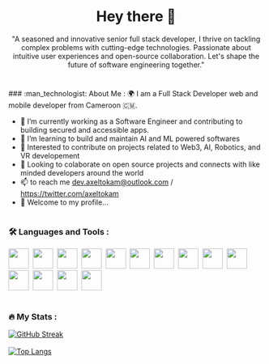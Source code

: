 
<div align="center">
<h1>Hey there 👋</h1>
<p>"A seasoned and innovative senior full stack developer, I thrive on tackling complex problems with cutting-edge technologies. Passionate about intuitive user experiences and open-source collaboration. Let's shape the future of software engineering together."</p>
</div>

<h1></h1>
### :man_technologist: About Me :
🌍 I am a Full Stack Developer web and mobile developer from Cameroon 🇨🇲.

- :telescope: I’m currently working as a Software Engineer and contributing to building secured and accessible apps.
- 🌱 I’m learning to build and maintain AI and ML powered softwares
- 👀 Interested to contribute on projects related to Web3, AI, Robotics, and VR developement
- 💞️ Looking to colaborate on open source projects and connects with like minded developers around the world
- 📫 to reach me dev.axeltokam@outlook.com / https://twitter.com/axeltokam
- 👋 Welcome to my profile...

<h1></h1>

### :hammer_and_wrench: Languages and Tools :
<div>
  <img src="https://cdn.jsdelivr.net/gh/devicons/devicon/icons/vscode/vscode-original.svg"  width="40" height="40"/>&nbsp;
  <img src="https://cdn.jsdelivr.net/gh/devicons/devicon/icons/python/python-original.svg" width="40" height="40"/>&nbsp;
  <img src="https://cdn.jsdelivr.net/gh/devicons/devicon/icons/javascript/javascript-original.svg" width="40" height="40"/>&nbsp; 
  <img src="https://cdn.jsdelivr.net/gh/devicons/devicon/icons/vuejs/vuejs-original.svg" width="40" height="40"/>&nbsp;
  <img src="https://cdn.jsdelivr.net/gh/devicons/devicon/icons/csharp/csharp-original.svg" width="40" height="40"/>&nbsp; 
  <img src="https://cdn.jsdelivr.net/gh/devicons/devicon/icons/nodejs/nodejs-original.svg" width="40" height="40"/>&nbsp;  
  <img src="https://cdn.jsdelivr.net/gh/devicons/devicon/icons/git/git-original.svg" width="40" height="40"/>&nbsp;
  <img src="https://cdn.jsdelivr.net/gh/devicons/devicon/icons/kotlin/kotlin-original.svg" width="40" height="40"/>&nbsp;
  <img src="https://cdn.jsdelivr.net/gh/devicons/devicon/icons/mysql/mysql-original-wordmark.svg" width="40" height="40"/>&nbsp;
  <img src="https://cdn.jsdelivr.net/gh/devicons/devicon/icons/graphql/graphql-plain.svg" width="40" height="40"/>&nbsp;
  <img src="https://cdn.jsdelivr.net/gh/devicons/devicon/icons/bash/bash-original.svg"  width="40" height="40"/>&nbsp;
  <img src="https://cdn.jsdelivr.net/gh/devicons/devicon/icons/postgresql/postgresql-original.svg"  width="40" height="40"/>&nbsp;
  <img src="https://cdn.jsdelivr.net/gh/devicons/devicon/icons/visualstudio/visualstudio-plain.svg"  width="40" height="40"/>&nbsp;
  <img src="https://cdn.jsdelivr.net/gh/devicons/devicon/icons/android/android-original.svg"  width="40" height="40"/>&nbsp;       
</div> 

<h1></h1>


### :fire: My Stats :
[![GitHub Streak](http://github-readme-streak-stats.herokuapp.com?user=axelthereal&theme=dark&background=000000)](https://git.io/streak-stats)
</br></br>
[![Top Langs](https://github-readme-stats.vercel.app/api/top-langs/?username=axelthereal&layout=compact&theme=vision-friendly-dark)](https://github.com/anuraghazra/github-readme-stats)








<!---
axelthereal/axelthereal is a ✨ special ✨ repository because its `README.md` (this file) appears on your GitHub profile.
You can click the Preview link to take a look at your changes.
--->
